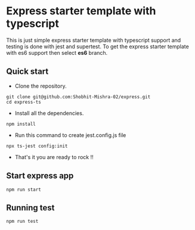 # Express starter template with typescript

This is just simple express starter template with typescript support and testing is done with jest and supertest. To get the express starter template with es6 support then select **es6** branch.

## Quick start

- Clone the repository.

```shell
git clone git@github.com:Shobhit-Mishra-02/express.git
cd express-ts
```

- Install all the dependencies.

```shell
npm install
```

- Run this command to create jest.config.js file

```shell
npx ts-jest config:init
```

- That's it you are ready to rock !!

## Start express app

```shell
npm run start
```

## Running test

```
npm run test
```
